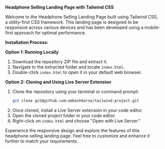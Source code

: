 
**Headphone Selling Landing Page with Tailwind CSS**

Welcome to the Headphone Selling Landing Page built using Tailwind CSS, a utility-first CSS framework. This landing page is designed to be responsive across various devices and has been developed using a mobile-first approach for optimal performance.

**Installation Process:**

**Option 1: Running Locally**
1. Download the repository ZIP file and extract it.
2. Navigate to the extracted folder and locate `index.html`.
3. Double-click `index.html` to open it in your default web browser.

**Option 2: Cloning and Using Live Server Extension**
1. Clone the repository using your terminal or command prompt:
   ```bash
   git clone git@github.com:omkeshborse/tailwind-project.git
   ```
2. Once cloned, install a Live Server extension in your code editor.
3. Open the cloned project folder in your code editor.
4. Right-click on `index.html` and choose "Open with Live Server."

Experience the responsive design and explore the features of this headphone selling landing page. Feel free to customize and enhance it further to match your requirements.


